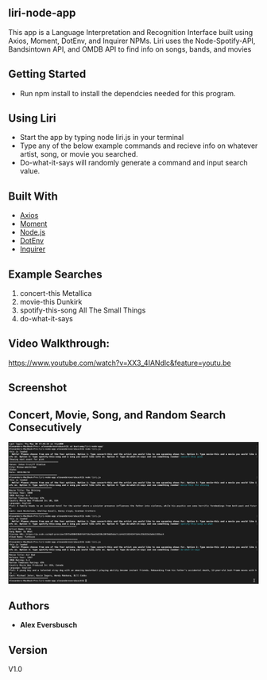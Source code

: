 ## liri-node-app

This app is a Language Interpretation and Recognition Interface built using Axios, Moment, DotEnv, and Inquirer NPMs. Liri uses the Node-Spotify-API, Bandsintown API, and OMDB API to find info on songs, bands, and movies

## Getting Started

* Run npm install to install the dependcies needed for this program. 

## Using Liri

* Start the app by typing node liri.js in your terminal
* Type any of the below example commands and recieve info on whatever artist, song, or movie you searched. 
* Do-what-it-says will randomly generate a command and input search value. 

## Built With

* [Axios](https://www.npmjs.com/package/axios)
* [Moment](https://www.npmjs.com/package/moment)
* [Node.js](https://nodejs.org/en/docs/)
* [DotEnv](https://www.npmjs.com/package/dotenv)
* [Inquirer](https://www.npmjs.com/package/inquirer)

## Example Searches
1. concert-this Metallica
2. movie-this Dunkirk
3. spotify-this-song All The Small Things
4. do-what-it-says 

## Video Walkthrough:
https://www.youtube.com/watch?v=XX3_4IANdlc&feature=youtu.be

## Screenshot
## Concert, Movie, Song, and Random Search Consecutively
![](./public/images/liri.png)

## Authors

* **Alex Eversbusch** 

## Version

V1.0

